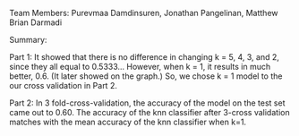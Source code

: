 Team Members: Purevmaa Damdinsuren, Jonathan Pangelinan, Matthew Brian Darmadi


Summary:

Part 1: It showed that there is no difference in changing k = 5, 4, 3, and 2, since they all equal to 0.5333... However, when k = 1, it results in much better, 0.6. (It later showed on the graph.) So, we chose k = 1 model to the our cross validation in Part 2.

 Part 2: In 3 fold-cross-validation, the accuracy of the model on the test set came out to 0.60. The accuracy of the knn classifier after 3-cross validation  matches with the mean accuracy of the knn classifier when k=1.
